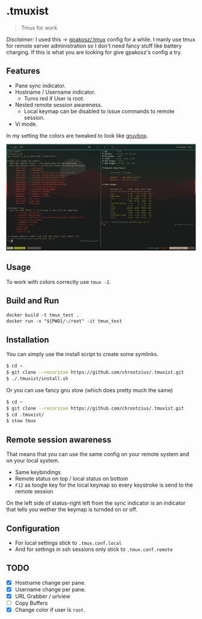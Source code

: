 # .tmuxist

> Tmux for work

*Disclaimer:* I used this -> [gpakosz/.tmux](https://github.com/gpakosz/.tmux)
config for a while. I manly use tmux for remote server administration so I don't
need fancy stuff like battery charging. If this is what you are looking for give
gpakosz's config a try.

## Features

- Pane sync indicator.
- Hostname / Username indicator.
    - Turns red if User is root.
- Nested remote session awareness.
    - Local keymap can be disabled to issue commands to remote session.
- Vi mode.

In my setting the colors are tweaked to look like
[gruvbox](https://github.com/morhetz/gruvbox).

![Screenshot](shots/tmux.png)

## Usage

To work with colors correctly use `tmux -2`.

## Build and Run

```
docker build -t tmux_test .
docker run -v "${PWD}/:/root" -it tmux_test
```


## Installation

You can simply use the install script to create some symlinks.

```bash
$ cd ~
$ git clone --recursive https://github.com/chrootzius/.tmuxist.git
$ ./.tmuxist/install.sh
```

Or you can use fancy gnu stow (which does pretty much the same)

```bash
$ cd ~
$ git clone --recursive https://github.com/chrootzius/.tmuxist.git
$ cd .tmuxist/
$ stow tmux
```

## Remote session awareness

That means that you can use the same config on your remote system and on your 
local system.

- Same keybindings
- Remote status on top / local status on bottom
- `F12` as toogle key for the local keymap so every keystroke is send to the
  remote session

On the left side of status-right left from the sync indicator is an indicator 
that tells you wether the keymap is turnded on or off.

## Configuration

- For local settings stick to `.tmux.conf.local`
- And for settings in ssh sessions only stick to `.tmux.conf.remote` 

## TODO

- [x] Hostname change per pane.
- [x] Username change per pane.
- [x] URL Grabber / urlview
- [ ] Copy Buffers
- [x] Change color if user is `root`.
